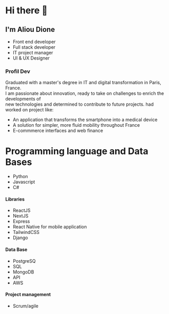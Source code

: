 # Hi there 👋
## I'm Aliou Dione
- Front end developer
- Full stack developer
- IT project manager
- UI & UX Designer

### Profil Dev
Graduated with a master's degree in IT and digital transformation in Paris, France.<br>
I am passionate about innovation, ready to take on challenges to enrich the developments of <br>
new technologies and determined to contribute to future projects. had worked on project like:<br>

- An application that transforms the smartphone into a medical device
- A solution for simpler, more fluid mobility throughout France
- E-commmerce interfaces and web finance 


# Programming language and Data Bases 
- Python
- Javascript
- C#
#### Libraries
- ReactJS
- NextJS
- Express
- React Native for mobile application
- TailwindCSS
- Django
#### Data Base
- PostgreSQ
- SQL
- MongoDB
- API
- AWS 
#### Project management
- Scrum/agile










